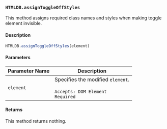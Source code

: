 ### `HTMLDB.assignToggleOffStyles`

This method assigns required class names and styles when making toggle element invisible.

#### Description

```javascript
HTMLDB.assignToggleOffStyles(element)
```

#### Parameters

| Parameter Name             | Description                               |
| -------------------------- | ----------------------------------------- |
| `element` | Specifies the modified `element`.<br><br>`Accepts: DOM Element`<br>`Required` |

#### Returns

This method returns nothing.